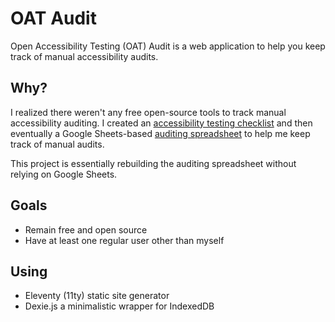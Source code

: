 # OAT Audit
Open Accessibility Testing (OAT) Audit is a web application to help you keep track of manual accessibility audits.

## Why?
I realized there weren't any free open-source tools to track manual accessibility auditing. I created an [accessibility testing checklist](http://checklist.garcialo.com) and then eventually a Google Sheets-based [auditing spreadsheet](http://audit.garcialo.com) to help me keep track of manual audits.

This project is essentially rebuilding the auditing spreadsheet without relying on Google Sheets.

## Goals
* Remain free and open source
* Have at least one regular user other than myself

## Using
* Eleventy (11ty) static site generator
* Dexie.js a minimalistic wrapper for IndexedDB